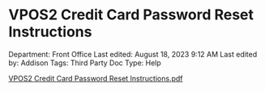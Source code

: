 # VPOS2 Credit Card Password Reset Instructions

Department: Front Office
Last edited: August 18, 2023 9:12 AM
Last edited by: Addison
Tags: Third Party Doc
Type: Help

[VPOS2 Credit Card Password Reset Instructions.pdf](VPOS2%20Credit%20Card%20Password%20Reset%20Instructions%20857b5656b26a4b61bd1e0f8e89694f49/VPOS2_Credit_Card_Password_Reset_Instructions.pdf)